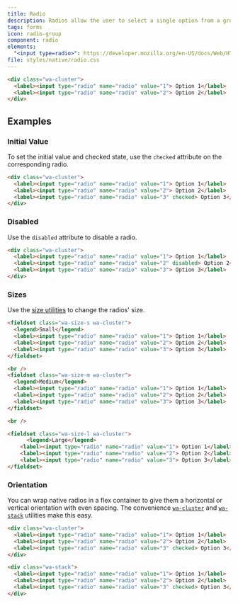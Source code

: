 ```yaml
---
title: Radio
description: Radios allow the user to select a single option from a group.
tags: forms
icon: radio-group
component: radio
elements:
  "<input type=radio>": https://developer.mozilla.org/en-US/docs/Web/HTML/Element/input/radio
file: styles/native/radio.css
---
```


```html {.example}
<div class="wa-cluster">
  <label><input type="radio" name="radio" value="1"> Option 1</label>
  <label><input type="radio" name="radio" value="2"> Option 2</label>
</div>
```

## Examples

### Initial Value

To set the initial value and checked state, use the `checked` attribute on the corresponding radio.

```html {.example}
<div class="wa-cluster">
  <label><input type="radio" name="radio" value="1"> Option 1</label>
  <label><input type="radio" name="radio" value="2"> Option 2</label>
  <label><input type="radio" name="radio" value="3" checked> Option 3</label>
</div>
```

### Disabled

Use the `disabled` attribute to disable a radio.

```html {.example}
<div class="wa-cluster">
  <label><input type="radio" name="radio" value="1"> Option 1</label>
  <label><input type="radio" name="radio" value="2" disabled> Option 2</label>
  <label><input type="radio" name="radio" value="3"> Option 3</label>
</div>
```

### Sizes

Use the [size utilities](/docs/utilities/size) to change the radios' size.

```html {.example}
<fieldset class="wa-size-s wa-cluster">
  <legend>Small</legend>
  <label><input type="radio" name="radio" value="1"> Option 1</label>
  <label><input type="radio" name="radio" value="2"> Option 2</label>
  <label><input type="radio" name="radio" value="3"> Option 3</label>
</fieldset>

<br />
<fieldset class="wa-size-m wa-cluster">
  <legend>Medium</legend>
  <label><input type="radio" name="radio" value="1"> Option 1</label>
  <label><input type="radio" name="radio" value="2"> Option 2</label>
  <label><input type="radio" name="radio" value="3"> Option 3</label>
</fieldset>

<br />

<fieldset class="wa-size-l wa-cluster">
	  <legend>Large</legend>
    <label><input type="radio" name="radio" value="1"> Option 1</label>
    <label><input type="radio" name="radio" value="2"> Option 2</label>
    <label><input type="radio" name="radio" value="3"> Option 3</label>
</fieldset>
```

### Orientation

You can wrap native radios in a flex container to give them a horizontal or vertical orientation with even spacing. The convenience [`wa-cluster`](/docs/utilities/cluster) and [`wa-stack`](/docs/utilities/stack) utilities make this easy.

```html {.example}
<div class="wa-cluster">
  <label><input type="radio" name="radio" value="1"> Option 1</label>
  <label><input type="radio" name="radio" value="2"> Option 2</label>
  <label><input type="radio" name="radio" value="3" checked> Option 3</label>
</div>
```

```html {.example}
<div class="wa-stack">
  <label><input type="radio" name="radio" value="1"> Option 1</label>
  <label><input type="radio" name="radio" value="2"> Option 2</label>
  <label><input type="radio" name="radio" value="3" checked> Option 3</label>
</div>
```
